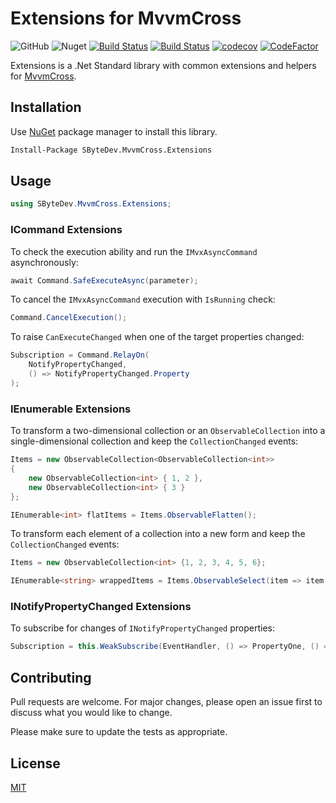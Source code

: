 # Extensions for MvvmCross
![GitHub](https://img.shields.io/github/license/SByteDev/Net.MvvmCross.Extensions.svg)
![Nuget](https://img.shields.io/nuget/v/SByteDev.MvvmCross.Extensions.svg)
[![Build Status](https://img.shields.io/bitrise/049bff8cefbc2c57/develop?label=development&token=nvM63a6qHcxTVxhZKMDb2g&branch)](https://app.bitrise.io/app/049bff8cefbc2c57)
[![Build Status](https://img.shields.io/bitrise/049bff8cefbc2c57/master?label=production&token=nvM63a6qHcxTVxhZKMDb2g&branch)](https://app.bitrise.io/app/049bff8cefbc2c57)
[![codecov](https://codecov.io/gh/SByteDev/Net.MvvmCross.Extensions/branch/master/graph/badge.svg)](https://codecov.io/gh/SByteDev/Net.MvvmCross.Extensions)
[![CodeFactor](https://www.codefactor.io/repository/github/sbytedev/net.mvvmcross.extensions/badge)](https://www.codefactor.io/repository/github/sbytedev/net.mvvmcross.extensions)

Extensions is a .Net Standard library with common extensions and helpers for [MvvmCross](https://github.com/MvvmCross/MvvmCross).

## Installation

Use [NuGet](https://www.nuget.org) package manager to install this library.

```bash
Install-Package SByteDev.MvvmCross.Extensions
```

## Usage
```cs
using SByteDev.MvvmCross.Extensions;
```

### ICommand Extensions
To check the execution ability and run the `IMvxAsyncCommand` asynchronously:

```cs
await Command.SafeExecuteAsync(parameter);
```

To cancel the `IMvxAsyncCommand` execution with `IsRunning` check:

```cs
Command.CancelExecution();
```

To raise `CanExecuteChanged` when one of the target properties changed:

```cs
Subscription = Command.RelayOn(
    NotifyPropertyChanged,
    () => NotifyPropertyChanged.Property
);
```

### IEnumerable Extensions
To transform a two-dimensional collection or an `ObservableCollection` into a single-dimensional collection and keep the `CollectionChanged` events:

```cs
Items = new ObservableCollection<ObservableCollection<int>>
{
    new ObservableCollection<int> { 1, 2 },
    new ObservableCollection<int> { 3 }
};

IEnumerable<int> flatItems = Items.ObservableFlatten();
```

To transform each element of a collection into a new form and keep the `CollectionChanged` events:

```cs
Items = new ObservableCollection<int> {1, 2, 3, 4, 5, 6};

IEnumerable<string> wrappedItems = Items.ObservableSelect(item => item.ToString());
```

### INotifyPropertyChanged Extensions
To subscribe for changes of `INotifyPropertyChanged` properties:

```cs
Subscription = this.WeakSubscribe(EventHandler, () => PropertyOne, () => PropertyTwo);
```

## Contributing
Pull requests are welcome. For major changes, please open an issue first to discuss what you would like to change.

Please make sure to update the tests as appropriate.

## License
[MIT](https://choosealicense.com/licenses/mit/)

